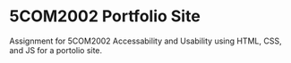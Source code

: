# 5COM2002 Portfolio Site
Assignment for 5COM2002 Accessability and Usability using HTML, CSS, and JS for a portolio site.
